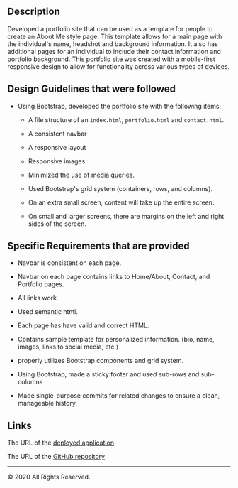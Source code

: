 ## Description

Developed a portfolio site that can be used as a template for people to create an About Me style page. This template allows for a main page with the individual's name, headshot and background information. It also has additional pages for an individual to include their contact information and portfolio background. This portfolio site was created with a mobile-first responsive design to allow for functionality across various types of devices.

## Design Guidelines that were followed

- Using Bootstrap, developed the portfolio site with the following items:

  - A file structure of an `index.html`, `portfolio.html` and `contact.html`.

  - A consistent navbar

  - A responsive layout

  - Responsive images

  - Minimized the use of media queries.

  - Used Bootstrap's grid system (containers, rows, and columns).

  - On an extra small screen, content will take up the entire screen.

  - On small and larger screens, there are margins on the left and right sides of the screen.

## Specific Requirements that are provided

- Navbar is consistent on each page.

- Navbar on each page contains links to Home/About, Contact, and Portfolio pages.

- All links work.

- Used semantic html.

- Each page has have valid and correct HTML.

- Contains sample template for personalized information. (bio, name, images, links to social media, etc.)

- properly utilizes Bootstrap components and grid system.

- Using Bootstrap, made a sticky footer and used sub-rows and sub-columns

- Made single-purpose commits for related changes to ensure a clean, manageable history.

	
## Links

The URL of the [deployed application](https://anthonyhermann.github.io/Responsive-About-Me-Template/)

The URL of the [GitHub repository](https://github.com/AnthonyHermann/Responsive-About-Me-Template)

- - -
© 2020 All Rights Reserved.

